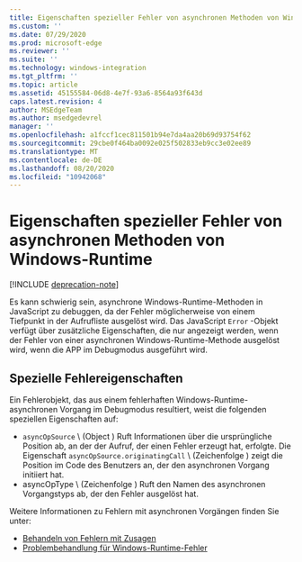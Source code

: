 ```yaml
---
title: Eigenschaften spezieller Fehler von asynchronen Methoden von Windows-Runtime
ms.custom: ''
ms.date: 07/29/2020
ms.prod: microsoft-edge
ms.reviewer: ''
ms.suite: ''
ms.technology: windows-integration
ms.tgt_pltfrm: ''
ms.topic: article
ms.assetid: 45155584-06d8-4e7f-93a6-8564a93f643d
caps.latest.revision: 4
author: MSEdgeTeam
ms.author: msedgedevrel
manager: ''
ms.openlocfilehash: a1fccf1cec811501b94e7da4aa20b69d93754f62
ms.sourcegitcommit: 29cbe0f464ba0092e025f502833eb9cc3e02ee89
ms.translationtype: MT
ms.contentlocale: de-DE
ms.lasthandoff: 08/20/2020
ms.locfileid: "10942068"
---
```

# Eigenschaften spezieller Fehler von asynchronen Methoden von Windows-Runtime  

[!INCLUDE [deprecation-note](../includes/legacy-edge-note.md)]  

Es kann schwierig sein, asynchrone Windows-Runtime-Methoden in JavaScript zu debuggen, da der Fehler möglicherweise von einem Tiefpunkt in der Aufrufliste ausgelöst wird.  Das JavaScript `Error` -Objekt verfügt über zusätzliche Eigenschaften, die nur angezeigt werden, wenn der Fehler von einer asynchronen Windows-Runtime-Methode ausgelöst wird, wenn die APP im Debugmodus ausgeführt wird.  
  
## Spezielle Fehlereigenschaften  

Ein Fehlerobjekt, das aus einem fehlerhaften Windows-Runtime-asynchronen Vorgang im Debugmodus resultiert, weist die folgenden speziellen Eigenschaften auf:  

*   `asyncOpSource` \ (Object \) Ruft Informationen über die ursprüngliche Position ab, an der der Aufruf, der einen Fehler erzeugt hat, erfolgte.  Die Eigenschaft `asyncOpSource.originatingCall` \ (Zeichenfolge \) zeigt die Position im Code des Benutzers an, der den asynchronen Vorgang initiiert hat.  
*   asyncOpType \ (Zeichenfolge \) Ruft den Namen des asynchronen Vorgangstyps ab, der den Fehler ausgelöst hat.  
    
Weitere Informationen zu Fehlern mit asynchronen Vorgängen finden Sie unter:  
  
*   [Behandeln von Fehlern mit Zusagen][PreviousVersionsWindowsAppsHh700337]  
*   [Problembehandlung für Windows-Runtime-Fehler][PreviousVersionsWindowsAppsHh974350]  

<!-- links -->  

[PreviousVersionsWindowsAppsHh700337]: /previous-versions/windows/apps/hh700337(v=win.10) "Behandeln von Fehlern mit Versprechungen (HTML) | Microsoft docs"  
[PreviousVersionsWindowsAppsHh974350]: /previous-versions/windows/apps/hh974350(v=win.10) "Behandeln von Problemen mit Windows-Runtime-Fehlern (HTML) | Microsoft docs"  
